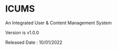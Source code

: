 # ICUMS

An Integrated User & Content Management System 

Version is v1.0.0

Released Date : 10/01/2022
